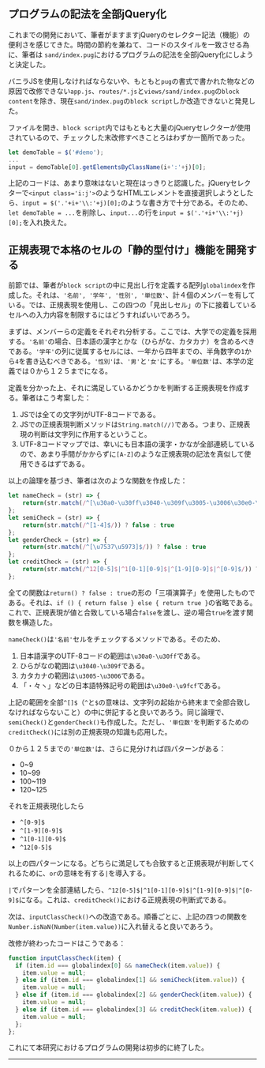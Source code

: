 ## プログラムの記法を全部jQuery化

これまでの開発において、筆者がますますjQueryのセレクター記法（機能）の便利さを感じてきた。時間の節約を兼ねて、コードのスタイルを一致させる為に、筆者は `sand/index.pug`におけるプログラムの記法を全部jQuery化にしようと決定した。

バニラJSを使用しなければならないや、もともと`pug`の書式で書かれた物などの原因で改修できない`app.js`、`routes/*.js`と`views/sand/index.pug`の`block content`を除き、現在`sand/index.pug`の`block script`しか改造できないと発見した。

ファイルを開き、`block script`内ではもともと大量のjQueryセレクターが使用されているので、チェックした末改修すべきことろはわずか一箇所であった。  

```javascript
let demoTable = $('#demo');
...
input = demoTable[0].getElementsByClassName(i+':'+j)[0];
```

上記のコードは、あまり意味はないと現在はっきりと認識した。jQueryセレクターで`<input class='i:j'>`のようなHTMLエレメントを直接選択しようとしたら、`input = $('.'+i+'\\:'+j)[0];`のような書き方で十分である。そのため、`let demoTable = ...`を削除し、`input...`の行を`input = $('.'+i+'\\:'+j)[0];`を入れ換えた。

## 正規表現で本格のセルの「静的型付け」機能を開発する

前節では、筆者が`block script`の中に見出し行を定義する配列`globalindex`を作成した。それは、`'名前', '学年', '性別', '単位数'`、計４個のメンバーを有している。では、正規表現を使用し、この四つの「見出しセル」の下に接着しているセルへの入力内容を制限するにはどうすればいいであろう。

まずは、メンバーらの定義をそれぞれ分析する。ここでは、大学での定義を採用する。`'名前'`の場合、日本語の漢字とかな（ひらがな、カタカナ）を含めるべきである。`'学年'`の列に従属するセルには、一年から四年までの、半角数字の`1`から`4`を書き込むべきである。`'性別'`は、`'男'`と`'女'`にする。`'単位数'`は、本学の定義では０から１２５までになる。

定義を分かった上、それに満足しているかどうかを判断する正規表現を作成する。筆者はこう考案した：  

1. JSでは全ての文字列がUTF-8コードである。
2. JSでの正規表現判断メソッドは`String.match(//)`である。つまり、正規表現の判断は文字列に作用するということ。
3. UTF-8コードマップでは、幸いにも日本語の漢字・かなが全部連続しているので、あまり手間がかからずに`[A-Z]`のような正規表現の記法を真似して使用できるはずである。

以上の論理を基づき、筆者は次のような関数を作成した：  

```javascript
let nameCheck = (str) => {
    return(str.match(/^[\u30a0-\u30ff\u3040-\u309f\u3005-\u3006\u30e0-\u9fcf]+$/)) ? false : true
};
let semiCheck = (str) => {
    return(str.match(/^[1-4]$/)) ? false : true
};
let genderCheck = (str) => {
    return(str.match(/^[\u7537\u5973]$/)) ? false : true
};
let creditCheck = (str) => {
    return(str.match(/^12[0-5]$|^1[0-1][0-9]$|^[1-9][0-9]$|^[0-9]$/)) ? false : true
};
```

全ての関数は`return() ? false : true`の形の「三項演算子」を使用したものである。それは、`if () { return false } else { return true }`の省略である。これで、正規表現が値と合致している場合`false`を渡し、逆の場合`true`を渡す関数を構造した。

`nameCheck()`は`'名前'`セルをチェックするメソッドである。そのため、  

1. 日本語漢字のUTF-8コードの範囲は`\u30a0-\u30ff`である。
2. ひらがなの範囲は`\u3040-\u309f`である。
3. カタカナの範囲は`\u3005-\u3006`である。
4. 「・々ヽ」などの日本語特殊記号の範囲は`\u30e0-\u9fcf`である。

上記の範囲を全部`^[]$`（`^`と`$`の意味は、文字列の起始から終末まで全部合致しなければならないこと）の中に併記すると良いであろう。同じ論理で、`semiCheck()`と`genderCheck()`も作成した。ただし、`'単位数'`を判断するための`creditCheck()`には別の正規表現の知識も応用した。

０から１２５までの`'単位数'`は、さらに見分ければ四パターンがある：  

* 0~9
* 10~99
* 100~119
* 120~125

それを正規表現化したら  

* `^[0-9]$`
* `^[1-9][0-9]$`
* `^1[0-1][0-9]$`
* `^12[0-5]$`

以上の四パターンになる。どちらに満足しても合致すると正規表現が判断してくれるために、`or`の意味を有する`|`を導入する。

`|`でパターンを全部連結したら、`^12[0-5]$|^1[0-1][0-9]$|^[1-9][0-9]$|^[0-9]$`になる。これは、`creditCheck()`における正規表現の判断式である。

次は、`inputClassCheck()`への改造である。順番ごとに、上記の四つの関数を`Number.isNaN(Number(item.value))`に入れ替えると良いであろう。

改修が終わったコードはこうである：  

```javascript
function inputClassCheck(item) {
  if (item.id === globalindex[0] && nameCheck(item.value)) {
    item.value = null;
  } else if (item.id === globalindex[1] && semiCheck(item.value)) {
    item.value = null;
  } else if (item.id === globalindex[2] && genderCheck(item.value)) {
    item.value = null;
  } else if (item.id === globalindex[3] && creditCheck(item.value)) {
    item.value = null;
  };
};
```

これにて本研究におけるプログラムの開発は初歩的に終了した。

***
